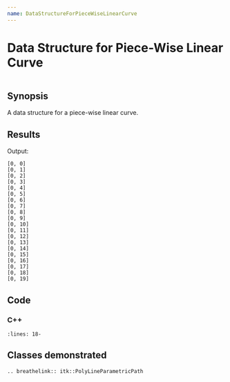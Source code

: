 ```yaml
---
name: DataStructureForPieceWiseLinearCurve
---
```


# Data Structure for Piece-Wise Linear Curve

```{index} single: PolyLineParametricPath pair: data; structure pair: piece-wise; curve
```

## Synopsis

A data structure for a piece-wise linear curve.

## Results

Output:

```
[0, 0]
[0, 1]
[0, 2]
[0, 3]
[0, 4]
[0, 5]
[0, 6]
[0, 7]
[0, 8]
[0, 9]
[0, 10]
[0, 11]
[0, 12]
[0, 13]
[0, 14]
[0, 15]
[0, 16]
[0, 17]
[0, 18]
[0, 19]
```

## Code

### C++

```{literalinclude} Code.cxx
:lines: 18-
```

## Classes demonstrated

```{eval-rst}
.. breathelink:: itk::PolyLineParametricPath
```
